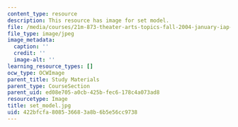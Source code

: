 ```yaml
---
content_type: resource
description: This resource has image for set model.
file: /media/courses/21m-873-theater-arts-topics-fall-2004-january-iap-2005/422bfcfa808536683a8b6b5e56cc9738_set_model.jpg
file_type: image/jpeg
image_metadata:
  caption: ''
  credit: ''
  image-alt: ''
learning_resource_types: []
ocw_type: OCWImage
parent_title: Study Materials
parent_type: CourseSection
parent_uid: ed08e705-a0cb-425b-fec6-178c4a073ad8
resourcetype: Image
title: set_model.jpg
uid: 422bfcfa-8085-3668-3a8b-6b5e56cc9738
---
```

